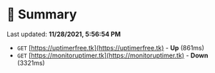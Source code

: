 # 📖 Summary
Last updated: **11/28/2021, 5:56:54 PM**

- `GET` [https://uptimerfree.tk](https://uptimerfree.tk) - **Up** (861ms)
- `GET` [https://monitoruptimer.tk](https://monitoruptimer.tk) - **Down** (3321ms)

